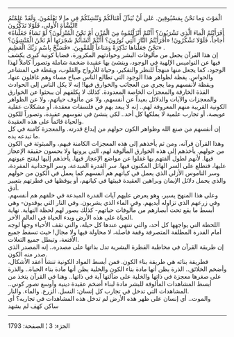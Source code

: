 ------------------------------------------------------------------------

الْمَوْتَ وَما نَحْنُ بِمَسْبُوقِينَ. عَلى أَنْ نُبَدِّلَ أَمْثالَكُمْ وَنُنْشِئَكُمْ فِي ما لا تَعْلَمُونَ.
وَلَقَدْ عَلِمْتُمُ النَّشْأَةَ الْأُولى، فَلَوْلا تَذَكَّرُونَ!  
«أَفَرَأَيْتُمُ الْماءَ الَّذِي تَشْرَبُونَ؟ أَأَنْتُمْ أَنْزَلْتُمُوهُ مِنَ الْمُزْنِ أَمْ نَحْنُ الْمُنْزِلُونَ؟ لَوْ
نَشاءُ جَعَلْناهُ أُجاجاً، فَلَوْلا تَشْكُرُونَ! «أَفَرَأَيْتُمُ النَّارَ الَّتِي تُورُونَ؟ أَأَنْتُمْ أَنْشَأْتُمْ
شَجَرَتَها أَمْ نَحْنُ الْمُنْشِؤُنَ؟ نَحْنُ جَعَلْناها تَذْكِرَةً وَمَتاعاً لِلْمُقْوِينَ. «فَسَبِّحْ بِاسْمِ رَبِّكَ
الْعَظِيمِ» .  
إن هذا القرآن يجعل من مألوفات البشر وحوادثهم المكرورة، قضايا كونية كبرى
يكشف فيها عن النواميس الإلهية في الوجود، وينشئ بها عقيدة ضخمة شاملة
وتصوراً كاملاً لهذا الوجود، كما يجعل منها منهجاً للنظر والتفكير، وحياة
للأرواح والقلوب، ويقظة في المشاعر والحواس. يقظة لظواهر هذا الوجود التي
تطالع الناس صباح مساء وهم غافلون عنها، ويقظة لأنفسهم وما يجري من العجائب
والخوارق فيها! إنه لا يكل الناس إلى الحوادث الفذة الخارقة والمعجزات
الخاصة المعدودة. كذلك لا يكلفهم أن يبحثوا عن الخوارق والمعجزات والآيات
والدلائل بعيداً عن أنفسهم، ولا عن مألوف حياتهم، ولا عن الظواهر الكونية
القريبة منهم المعروفة لهم.. إنه لا يبعد بهم في فلسفات معقدة، أو مشكلات
عقلية عويصة، أو تجارب علمية لا يملكها كل أحد.. لكي ينشئ في نفوسهم عقيدة،
وتصوراً للكون والحياة قائماً على هذه العقيدة.  
إن أنفسهم من صنع الله وظواهر الكون حولهم من إبداع قدرته. والمعجزة كامنة
في كل ما تبدعه يده.  
وهذا القرآن قرآنه. ومن ثم يأخذهم إلى هذه المعجزات الكامنة فيهم،
والمبثوثة في الكون من حولهم. يأخذهم إلى هذه الخوارق المألوفة لهم، التي
يرونها ولا يحسون حقيقة الإعجاز فيها. لأنهم لطول ألفتهم بها غفلوا عن
مواضع الإعجاز فيها. يأخذهم إليها ليفتح عيونهم عليها، فتطلع على السر
الهائل المكنون فيها. سر القدرة المبدعة، وسر الوحدانية المفردة، وسر
الناموس الأزلي الذي يعمل في كيانهم هم أنفسهم كما يعمل في الكون من حولهم
والذي يحمل دلائل الإيمان وبراهين العقيدة فيبثها في كيانهم، أو يوقظها في
فطرتهم بتعبير أدق.  
وعلى هذا المنهج يسير، وهو يعرض عليهم آيات القدرة المبدعة في خلقهم هم
أنفسهم. وفي زرعهم الذي تزاوله أيديهم. وفي الماء الذي يشربون. وفي النار
التي يوقدون- وهي أبسط ما يقع تحت أبصارهم من مألوفات حياتهم- كذلك يصور
لهم لحظة النهاية. نهاية الحياة على هذه الأرض وبدء الحياة في العالم
الآخر.  
اللحظة التي يواجهها كل أحد، والتي تنتهي عندها كل حيلة، والتي تقف الأحياء
وجهاً لوجه أمام القدرة المطلقة المتصرفة وقفة فاصلة، لا محاولة فيها ولا
مجال! حيث تسقط جميع الأقنعة، وتبطل جميع التعلات.  
إن طريقة القرآن في مخاطبة الفطرة البشرية تدل بذاتها على مصدره.. إنه
المصدر الذي صدر منه الكون.  
فطريقة بنائه هي طريقة بناء الكون. فمن أبسط المواد الكونية تنشأ أعقد
الأشكال، وأضخم الخلائق.. الذرة يظن أنها مادة بناء الكون والخلية يظن أنها
مادة بناء الحياة.. والذرة على صغرها معجزة في ذاتها والخلية على ضآلتها
آية في ذاتها.. وهنا في القرآن يتخذ من أبسط المشاهدات المألوفة للبشر مادة
لبناء أضخم عقيدة دينية وأوسع تصور كوني.. المشاهدات التي تدخل في تجارب كل
إنسان: النسل. الزرع. والماء. والنار.  
والموت.. أي إنسان على ظهر هذه الأرض لم تدخل هذه المشاهدات في تجاربه؟ أي
ساكن كهف لم يشهد

------------------------------------------------------------------------

الجزء: 3 ¦ الصفحة: 1793
